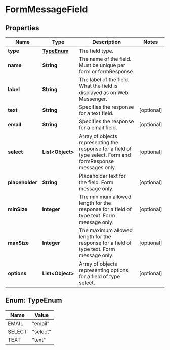 

# FormMessageField

## Properties

Name | Type | Description | Notes
------------ | ------------- | ------------- | -------------
**type** | [**TypeEnum**](#TypeEnum) | The field type. | 
**name** | **String** | The name of the field. Must be unique per form or formResponse. | 
**label** | **String** | The label of the field. What the field is displayed as on Web Messenger. | 
**text** | **String** | Specifies the response for a text field. |  [optional]
**email** | **String** | Specifies the response for a email field. |  [optional]
**select** | **List&lt;Object&gt;** | Array of objects representing the response for a field of type select. Form and formResponse messages only. |  [optional]
**placeholder** | **String** | Placeholder text for the field. Form message only. |  [optional]
**minSize** | **Integer** | The minimum allowed length for the response for a field of type text. Form message only. |  [optional]
**maxSize** | **Integer** | The maximum allowed length for the response for a field of type text. Form message only. |  [optional]
**options** | **List&lt;Object&gt;** | Array of objects representing options for a field of type select. |  [optional]



## Enum: TypeEnum

Name | Value
---- | -----
EMAIL | &quot;email&quot;
SELECT | &quot;select&quot;
TEXT | &quot;text&quot;




